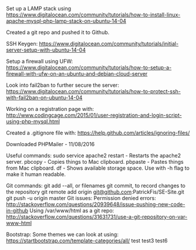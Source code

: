 Set up a LAMP stack using
https://www.digitalocean.com/community/tutorials/how-to-install-linux-apache-mysql-php-lamp-stack-on-ubuntu-14-04

Created a git repo and pushed it to Github.

SSH Keygen:
https://www.digitalocean.com/community/tutorials/initial-server-setup-with-ubuntu-14-04

Setup a firewall using UFW:
https://www.digitalocean.com/community/tutorials/how-to-setup-a-firewall-with-ufw-on-an-ubuntu-and-debian-cloud-server

Look into fail2ban to further secure the server:
https://www.digitalocean.com/community/tutorials/how-to-protect-ssh-with-fail2ban-on-ubuntu-14-04

Working on a registration page with:
http://www.codingcage.com/2015/01/user-registration-and-login-script-using-php-mysql.html

Created a .gitignore file with:
https://help.github.com/articles/ignoring-files/

Downloaded PHPMailer - 11/08/2016

Useful commands:
sudo service apache2 restart - Restarts the apache2 server.
pbcopy - Copies things to Mac clipboard.
pbpaste - Pastes things from Mac clipboard.
df - Shows available storage space. Use with -h flag to make it human readable.

Git commands:
git add --all, or filenames
git commit, to record changes to the repository
git remote add origin git@github.com:PatrickFis/SE-Site.git
git push -u origin master
Git issues:
Permission denied errors: http://stackoverflow.com/questions/20939648/issue-pushing-new-code-in-github
Using /var/www/html as a git repo: http://stackoverflow.com/questions/31631731/use-a-git-repository-on-var-www-html

Bootstrap:
Some themes we can look at using: https://startbootstrap.com/template-categories/all/
test
test3
test6
